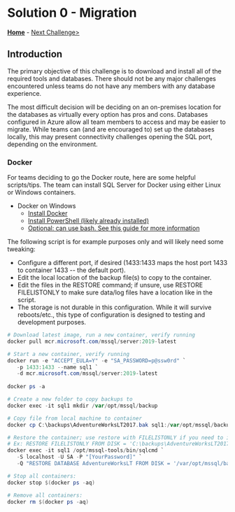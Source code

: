 # Solution 0 - Migration

**[Home](../README.md)** - [Next Challenge>](./Solution01.md)

## Introduction

The primary objective of this challenge is to download and install all of the required tools and databases. There should not be any major challenges encountered unless teams do not have any members with any database experience.

The most difficult decision will be deciding on an on-premises location for the databases as virtually every option has pros and cons. Databases configured in Azure allow all team members to access and may be easier to migrate. While teams can (and are encouraged to) set up the databases locally, this may present connectivity challenges opening the SQL port, depending on the environment.

### Docker

For teams deciding to go the Docker route, here are some helpful scripts/tips. The team can install SQL Server for Docker using either Linux or Windows containers.

* Docker on Windows
    * [Install Docker](https://docs.docker.com/install/)
    * [Install PowerShell (likely already installed)](https://docs.microsoft.com/en-us/powershell/scripting/setup/installing-windows-powershell?view=powershell-6)
    * [Optional: can use bash.  See this guide for more information](https://docs.microsoft.com/en-us/sql/linux/quickstart-install-connect-docker?view=sql-server-linux-2017)

The following script is for example purposes only and will likely need some tweaking: 
* Configure a different port, if desired (1433:1433 maps the host port 1433 to container 1433 -- the default port).
* Edit the local location of the backup file(s) to copy to the container.
* Edit the files in the RESTORE command; if unsure, use RESTORE FILELISTONLY to make sure data/log files have a location like in the script.
* The storage is not durable in this configuration. While it will survive reboots/etc., this type of configuration is designed to testing and development purposes.

```powershell
# Download latest image, run a new container, verify running
docker pull mcr.microsoft.com/mssql/server:2019-latest

# Start a new container, verify running
docker run -e "ACCEPT_EULA=Y" -e "SA_PASSWORD=p@ssw0rd" `
   -p 1433:1433 --name sql1 `
   -d mcr.microsoft.com/mssql/server:2019-latest
   
docker ps -a

# Create a new folder to copy backups to
docker exec -it sql1 mkdir /var/opt/mssql/backup

# Copy file from local machine to container
docker cp C:\backups\AdventureWorksLT2017.bak sql1:/var/opt/mssql/backup

# Restore the container; use restore with FILELISTONLY if you need to inspect the files in backup
# Ex: RESTORE FILELISTONLY FROM DISK = 'C:\backups\AdventureWorksLT2017.bak' WITH FILE = 1
docker exec -it sql1 /opt/mssql-tools/bin/sqlcmd `
   -S localhost -U SA -P "[YourPassword]" `
   -Q "RESTORE DATABASE AdventureWorksLT FROM DISK = '/var/opt/mssql/backup/AdventureWorksLT2017.bak' WITH MOVE 'AdventureWorksLT2012_Data' TO '/var/opt/mssql/data/AdventureWorksLT2012_Data.mdf', MOVE 'AdventureWorksLT2012_Log' TO '/var/opt/mssql/data/AdventureWorksLT2012_Log.ldf'"

# Stop all containers:
docker stop $(docker ps -aq)

# Remove all containers:
docker rm $(docker ps -aq)
```

